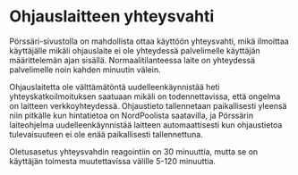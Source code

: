 # Ohjauslaitteen yhteysvahti

Pörssäri-sivustolla on mahdollista ottaa käyttöön yhteysvahti, mikä ilmoittaa käyttäjälle mikäli ohjauslaite ei ole yhteydessä palvelimelle käyttäjän määrittelemän ajan sisällä. Normaalitilanteessa laite on yhteydessä palvelimelle noin kahden minuutin välein.

Ohjauslaitetta ole välttämätöntä uudelleenkäynnistää heti yhteyskatkoilmoituksen saatuaan mikäli on todennettavissa, että ongelma on laitteen verkkoyhteydessä. Ohjaustieto tallennetaan paikallisesti yleensä niin pitkälle kun hintatietoa on NordPoolista saatavilla, ja Pörssärin laiteohjelma uudelleenkäynnistää laitteen automaattisesti kun ohjaustietoa tulevaisuuteen ei ole enää paikallisesti tallennettuna.&#x20;

Oletusasetus yhteysvahdin reagointiin on 30 minuuttia, mutta se on käyttäjän toimesta muutettavissa välille 5-120 minuuttia.
